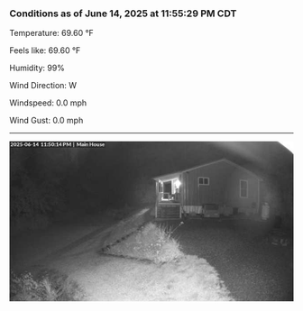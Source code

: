 ### Conditions as of June 14, 2025 at 11:55:29 PM CDT 

Temperature: 69.60 &deg;F

Feels like: 69.60 &deg;F

Humidity: 99%

Wind Direction: W

Windspeed: 0.0 mph

Wind Gust: 0.0 mph

---

<img src="./images/latest.jpeg"/>


